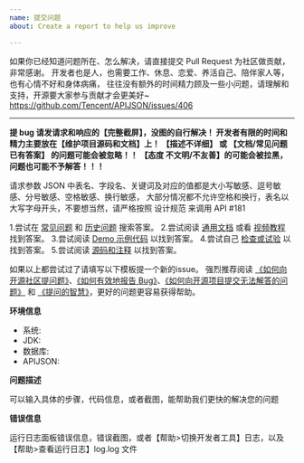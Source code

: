 ```yaml
---
name: 提交问题
about: Create a report to help us improve

---
```


如果你已经知道问题所在、怎么解决，请直接提交 Pull Request 为社区做贡献，非常感谢。 
开发者也是人，也需要工作、休息、恋爱、养活自己、陪伴家人等，也有心情不好和身体病痛，
往往没有额外的时间精力顾及一些小问题，请理解和支持，开源要大家参与贡献才会更美好~
https://github.com/Tencent/APIJSON/issues/406

_________________________________

**提 bug 请发请求和响应的【完整截屏】，没图的自行解决！
开发者有限的时间和精力主要放在【维护项目源码和文档】上！
【描述不详细】 或 【文档/常见问题 已有答案】 的问题可能会被忽略！！
【态度 不文明/不友善】的可能会被拉黑，问题也可能不予解答！！！**

请求参数 JSON 中表名、字段名、关键词及对应的值都是大小写敏感、逗号敏感、分号敏感、空格敏感、换行敏感，
大部分情况都不允许空格和换行，表名以大写字母开头，不要想当然，请严格按照 设计规范 来调用 API #181

1.尝试在 [常见问题](https://github.com/Tencent/APIJSON/issues/36) 和 [历史问题](https://github.com/TommyLemon/APIJSON/issues?q=is%3Aissue) 搜索答案。
2.尝试阅读 [通用文档](https://github.com/TommyLemon/APIJSON/blob/master/Document.md) 或看 [视频教程](https://search.bilibili.com/all?keyword=APIJSON) 找到答案。
3.尝试阅读 [Demo 示例代码](https://github.com/APIJSON/APIJSON-Demo/blob/master/APIJSON-Java-Server/APIJSONBoot-MultiDataSource/src/main/java/apijson/demo/DemoSQLConfig.java) 以找到答案。
4.尝试自己 [检查或试验](http://apijson.cn/api) 以找到答案。
5.尝试阅读 [源码和注释](https://github.com/Tencent/APIJSON/blob/master/APIJSONORM/src/main/java/apijson/orm/AbstractSQLConfig.java) 以找到答案。

如果以上都尝试过了请填写以下模板提一个新的issue。
强烈推荐阅读 [《如何向开源社区提问题》](https://github.com/seajs/seajs/issues/545)、[《如何有效地报告 Bug》](http://www.chiark.greenend.org.uk/~sgtatham/bugs-cn.html)、[《如何向开源项目提交无法解答的问题》](https://zhuanlan.zhihu.com/p/25795393)
和 [《提问的智慧》](https://github.com/ryanhanwu/How-To-Ask-Questions-The-Smart-Way)，更好的问题更容易获得帮助。



**环境信息**
 - 系统: <!-- Windows 7 -->
 - JDK: <!-- 1.8.0_17 -->
 - 数据库: <!-- MySQL 5.7.14 -->
 - APIJSON:  <!-- 2.9.1 -->

**问题描述**

可以输入具体的步骤，代码信息，或者截图，能帮助我们更快的解决您的问题

**错误信息**

运行日志面板错误信息，错误截图，或者【帮助>切换开发者工具】日志，以及【帮助>查看运行日志】log.log 文件

